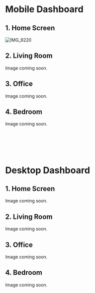 # Mobile Dashboard 
## 1. Home Screen
![IMG_9220](https://user-images.githubusercontent.com/25380113/189253603-bac6b51d-8484-4385-bfd8-e5b285a5d196.jpg)
## 2. Living Room
Image coming soon.
## 3. Office
Image coming soon.
## 4. Bedroom
Image coming soon.

<br><br><br><br>

# Desktop Dashboard
## 1. Home Screen
Image coming soon.
## 2. Living Room
Image coming soon.
## 3. Office
Image coming soon.
## 4. Bedroom
Image coming soon.
 

